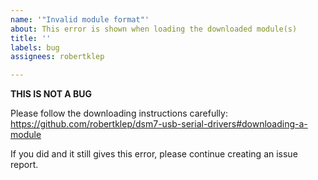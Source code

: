 ```yaml
---
name: '"Invalid module format"'
about: This error is shown when loading the downloaded module(s)
title: ''
labels: bug
assignees: robertklep

---
```


**THIS IS NOT A BUG**

Please follow the downloading instructions carefully:
https://github.com/robertklep/dsm7-usb-serial-drivers#downloading-a-module

If you did and it still gives this error, please continue creating an issue report.
